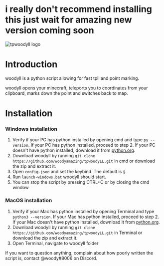 # i really don't recommend installing this just wait for amazing new version coming soon

![tpwoodyll logo](https://github.com/woodyamazing/tpwoodyLL/blob/main/tpwoodyll.png?raw=true)

# Introduction

woodyll is a python script allowing for fast tpll and point marking.

woodyll opens your minecraft, teleports you to coordinates from your clipboard, marks down the point and switches back to map.

# Installation
### Windows installation
1. Verify if your PC has python installed by opening cmd and type `py --version`. If your PC has python installed, proceed to step 2. If your PC doesn't have python installed, download it from [python.org](https://www.python.org/downloads/).
2. Download woodyll by running `git clone https://github.com/woodyamazing/tpwoodyLL.git` in cmd or download the zip and extract it.
3. Open `config.json` and set the keybind. The default is `§`.
4. Run `launch-windows.bat` woodyll should start.
5. You can stop the script by pressing CTRL+C or by closing the cmd window

### MacOS installation
1. Verify if your Mac has python installed by opening Terminal and type `python3 --version`. If your Mac has python installed, proceed to step 2. If your Mac doesn't have python installed, download it from [python.org](https://www.python.org/downloads/).
2. Download woodyll by running `git clone https://github.com/woodyamazing/tpwoodyLL.git` in Terminal or download the zip and extract it.
3. Open Terminal, navigate to woodyll folder


If you want to question anything, complain about how poorly written the script is, contact @woody#8006 on Discord.
